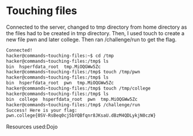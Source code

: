 # Touching files
Connected to the server, changed to tmp directory from home directory as the files had to be created in tmp directory. Then, I used touch to create a new file pwn and later college. Then ran /challenge/run to get the flag.
```bash
Connected!
hacker@commands~touching-files:~$ cd /tmp
hacker@commands~touching-files:/tmp$ ls
bin  hsperfdata_root  tmp.MiOQGWw5Zc
hacker@commands~touching-files:/tmp$ touch /tmp/pwn
hacker@commands~touching-files:/tmp$ ls
bin  hsperfdata_root  pwn  tmp.MiOQGWw5Zc
hacker@commands~touching-files:/tmp$ touch /tmp/college
hacker@commands~touching-files:/tmp$ ls
bin  college  hsperfdata_root  pwn  tmp.MiOQGWw5Zc
hacker@commands~touching-files:/tmp$ /challenge/run
Success! Here is your flag:
pwn.college{0SV-RsBeq0cj5bYQBfqnr8JKsaU.dBzM4QDLykjN0czW}
```
Resources used:Dojo
